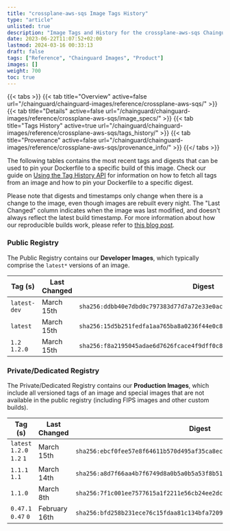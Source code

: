 ```yaml
---
title: "crossplane-aws-sqs Image Tags History"
type: "article"
unlisted: true
description: "Image Tags and History for the crossplane-aws-sqs Chainguard Image"
date: 2023-06-22T11:07:52+02:00
lastmod: 2024-03-16 00:33:13
draft: false
tags: ["Reference", "Chainguard Images", "Product"]
images: []
weight: 700
toc: true
---
```


{{< tabs >}}
{{< tab title="Overview" active=false url="/chainguard/chainguard-images/reference/crossplane-aws-sqs/" >}}
{{< tab title="Details" active=false url="/chainguard/chainguard-images/reference/crossplane-aws-sqs/image_specs/" >}}
{{< tab title="Tags History" active=true url="/chainguard/chainguard-images/reference/crossplane-aws-sqs/tags_history/" >}}
{{< tab title="Provenance" active=false url="/chainguard/chainguard-images/reference/crossplane-aws-sqs/provenance_info/" >}}
{{</ tabs >}}

The following tables contains the most recent tags and digests that can be used to pin your Dockerfile to a specific build of this image. Check our guide on [Using the Tag History API](/chainguard/chainguard-images/using-the-tag-history-api/) for information on how to fetch all tags from an image and how to pin your Dockerfile to a specific digest.

Please note that digests and timestamps only change when there is a change to the image, even though images are rebuilt every night. The "Last Changed" column indicates when the image was last modified, and doesn't always reflect the latest build timestamp. For more information about how our reproducible builds work, please refer to [this blog post](https://www.chainguard.dev/unchained/reproducing-chainguards-reproducible-image-builds).

### Public Registry
The Public Registry contains our **Developer Images**, which typically comprise the `latest*` versions of an image.

| Tag (s)        | Last Changed | Digest                                                                    |
|----------------|--------------|---------------------------------------------------------------------------|
|  `latest-dev`  | March 15th   | `sha256:ddbb40e7dbd0c797383d77d7a72e33e0acf0c511e4ecb239f7e239d2c4f14fdf` |
|  `latest`      | March 15th   | `sha256:15d5b251fedfa1aa765ba8a0236f44e0c8a3274538e3ae3e59b3a3656cfb95f2` |
|  `1.2` `1.2.0` | March 15th   | `sha256:f8a2195045adae6d7626fcace4f9dff0c881f5098f4938a89ff9b5a1e431ea85` |


### Private/Dedicated Registry
The Private/Dedicated Registry contains our **Production Images**, which include all versioned tags of an image and special images that are not available in the public registry (including FIPS images and other custom builds).

| Tag (s)                     | Last Changed  | Digest                                                                    |
|-----------------------------|---------------|---------------------------------------------------------------------------|
|  `latest` `1.2.0` `1.2` `1` | March 15th    | `sha256:ebcf0fee57e8f64611b570d495af35ca8ecb6bda5eb68ecd8bef57afb664dc83` |
|  `1.1.1` `1.1`              | March 14th    | `sha256:a8d7f66aa4b7f6749d8a0b5a0b5a53f8b51f86d04ab48272aa3b927b061b0076` |
|  `1.1.0`                    | March 8th     | `sha256:7f1c001ee7577615a1f2211e56cb24ee2dca5504c3f096063f1c1a34c960de86` |
|  `0.47.1` `0.47` `0`        | February 16th | `sha256:bfd258b231ece76c15fdaa81c134bfa7209ea083e9a0efa1fd4bbec716a6dae0` |

